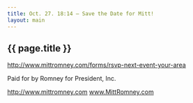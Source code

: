 ```yaml
---
title: Oct. 27. 18:14 — Save the Date for Mitt!
layout: main
---
```


## {{ page.title }}

http://www.mittromney.com/forms/rsvp-next-event-your-area 

Paid for by Romney for President, Inc.

http://www.mittromney.com 
www.MittRomney.com 
